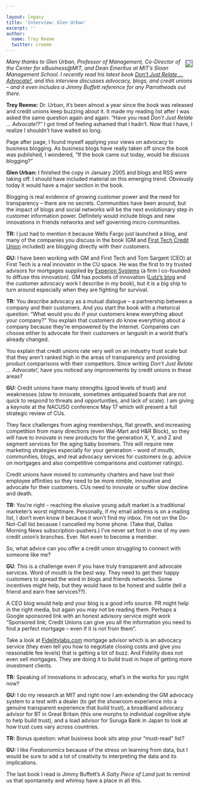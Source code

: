 ```yaml
---

layout: legacy
title: 'Interview: Glen Urban'
excerpt: ''
author:
  name: Trey Reeme
  twitter: creeme
---
```


<p><a href="http://www.dontjustrelate-advocate.com"><img src="/images/legacy/dontcover.jpg" style="float:right; border: 2px solid #999999; margin: 4px;"></a><em>Many thanks to Glen Urban, Professor of Management, Co-Director of the Center for eBusiness@MIT, and Dean Emeritus at <span class="caps">MIT</span>&#8217;s Sloan Management School.  I recently read his latest book <a href="http://www.dontjustrelate-advocate.com">Don&#8217;t Just Relate &#8230; Advocate!</a>, and this interview discusses advocacy, blogs, and credit unions &#8211; and it even includes a Jimmy Buffett reference for any Parrotheads out there.</em></p>


<p><strong>Trey Reeme:</strong> Dr. Urban, it&#8217;s been almost a year since the book was released and credit unions keep buzzing about it.  It made my reading list after I was asked the same question again and again: &#8220;Have you read <em>Don&#8217;t Just Relate &#8230; Advocate!</em>?&#8221;  I got tired of feeling ashamed that I hadn&#8217;t.  Now that I have, I realize I shouldn&#8217;t have waited so long.</p>


<p>Page after page, I found myself applying your views on advocacy to business blogging.  As business blogs have really taken off since the book was published, I wondered, &#8220;If the book came out today, would he discuss blogging?&#8221;</p>


<p><strong>Glen Urban:</strong> I finished the copy in January 2005 and blogs and <span class="caps">RSS</span> were taking off.  I should have included material on this emerging trend.  Obviously today it would have a major section in the book.</p>


<p>Blogging is real evidence of growing customer power and the need for transparency &#8211; there are no secrets.  Communities have been around, but the impact of blogs and social networks will be the next evolutionary step in customer information power.  Definitely would include blogs and new innovations in friends networks and self governing micro communities.</p>


<p><strong>TR:</strong> I just had to mention it because Wells Fargo just launched a blog, and many of the companies you discuss in the book (GM and <a href="http://blogs.firsttechcu.com/">First Tech Credit Union</a> included) are blogging directly with their customers.</p>


<p><strong>GU:</strong> I have been working with GM and First Tech and Tom Sargent (CEO) at First Tech is a real innovator in the CU space.  He was the first to try trusted advisors for mortgages supplied by <a href="http://www.experionsystems.com">Experion Systems</a> (a firm I co-founded to diffuse this innovation).  GM has pockets of innovation (<a href="http://fastlane.gmblogs.com/">Lutz&#8217;s blog</a> and the customer advocacy work I describe in my book), but it is a big ship to turn around especially when they are fighting for survival.</p>


<p><strong>TR:</strong> You describe advocacy as a mutual dialogue &#8211; a partnership between a company and their customers.  And you start the book with a rhetorical question: &#8220;What would you do if your customers knew everything about your company?&#8221;  You explain that customers <em>do</em> know everything about a company because they&#8217;re empowered by the Internet.  Companies can choose either to advocate for their customers or languish in a world that&#8217;s already changed.</p>


<p>You explain that credit unions rate very well on an industry trust scale but that they aren&#8217;t ranked high in the areas of transparency and providing product comparisons with their competitors.  Since writing <em>Don&#8217;t Just Relate &#8230; Advocate!</em>, have you noticed any improvements by credit unions in these areas?</p>


<p><strong>GU:</strong> Credit unions have many strengths (good levels of trust) and weaknesses  (slow to innovate, sometimes antiquated boards that are not quick to respond to threats and opportunities, and lack of scale). I am giving a keynote at the <span class="caps">NACUSO</span> conference May 17 which will present a full strategic review of CUs.</p>


<p>They face challenges from aging memberships, flat growth, and increasing competition from many directions (even Wal-Mart and H&#38;R Block), so they will have to innovate in new products for the generation X, Y, and Z and segment services for the aging baby boomers.  This will require new marketing strategies especially for your generation &#8211; word of mouth, communities, blogs, and real advocacy services for customers (e.g. advice on mortgages and also competitive comparisons and customer ratings).</p>


<p>Credit unions have moved to community charters and have lost their employee affinities so they need to be more nimble, innovative and advocate for their customers.   CUs need to innovate or suffer slow decline and death.</p>


<p><strong>TR:</strong>  You&#8217;re right &#8211; reaching the elusive young adult market is a traditional marketer&#8217;s worst nightmare.  Personally, if my email address is on a mailing list, I don&#8217;t even know it because it won&#8217;t find my inbox.  I&#8217;m not on the Do-Not-Call list because I cancelled my home phone.  (Take that, Dallas Morning News subscription-pushers.)  I&#8217;ve never set foot in one of my own credit union&#8217;s branches.  Ever.  Not even to become a member.</p>


<p>So, what advice can you offer a credit union struggling to connect with someone like me?</p>


<p><strong>GU</strong>: This is a challenge even if you have truly transparent and advocate services.  Word of mouth is the best way.  They need to get their happy customers to spread the word in blogs and friends networks.  Some incentives might help, but they would have to be honest and subtle (tell a friend and earn free services??).</p>


<p><span class="caps">A CEO</span> blog would help and your blog is a good info source. PR might help in the right media, but again you may not be reading them.  Perhaps a Google sponsored link with an honest advisory service might work &#8220;Sponsored link;  Credit Unions can give you all the information you need to find a perfect mortgage &#8211; even if it is not from them&#8221;.</p>


<p>Take a look at <a href="http://www.fidelitylabs.com">Fidelitylabs.com</a> mortgage advisor which is an advocacy service (they even tell you how to negotiate closing costs and give you reasonable fee levels) that is getting a lot of buzz.  And Fidelity does not even sell mortgages.  They are doing it to build trust in hope of getting more investment clients.</p>


<p><strong>TR:</strong> Speaking of innovations in advocacy, what&#8217;s in the works for you right now?</p>


<p><strong>GU:</strong> I do my research at <span class="caps">MIT</span> and right now I am extending the GM advocacy system to a test with a dealer (to get the showroom experience into a genuine transparent experience that build trust),  a broadband advocacy advisor for BT in Great Britain (this one morphs to individual cognitive style to help build trust), and a load advisor for Suruga Bank in Japan to look at how trust cues vary across countries.</p>


<p><strong>TR:</strong> Bonus question: what business book sits atop your &#8220;must-read&#8221; list?</p>


<p><strong>GU:</strong> I like <em>Freakonomics</em> because of the stress on learning from data, but I would be sure to add a lot of creativity to interpreting the data and its implications.</p>


<p>The last book I read is Jimmy Buffett&#8217;s <em>A Salty Piece of Land</em> just to remind us that spontaneity and whimsy have a place in all this.</p>